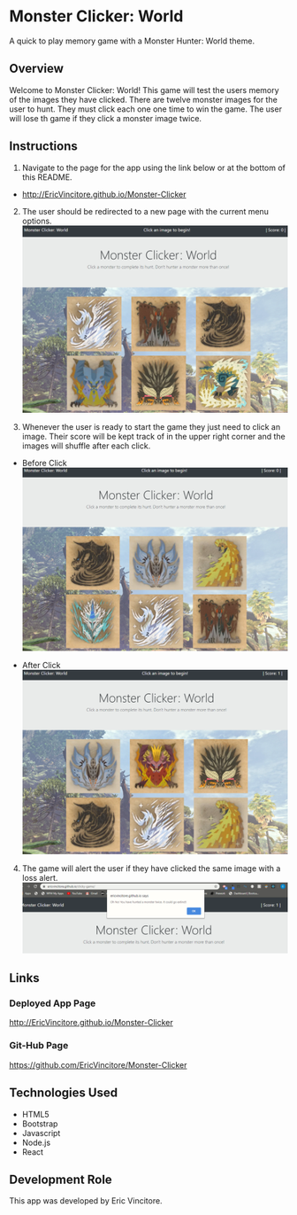# Monster Clicker: World

A quick to play memory game with a  Monster Hunter: World theme.

## Overview

Welcome to Monster Clicker: World! This game will test the users memory of the images they have clicked. There are twelve monster images for the user to hunt. They must click each one one time to win the game. The user will lose th game if they click a monster image twice.

## Instructions


1. Navigate to the page for the app using the link below or at the bottom of this README.    
* http://EricVincitore.github.io/Monster-Clicker

2. The user should be redirected to a new page with the current menu options.  
![Monster Clicker: World Page](public/img/Capture.PNG)

3. Whenever the user is ready to start the game they just need to click an image. Their score will be kept track of in the upper right corner and the images will shuffle after each click.  

* Before Click  
![Before Click](public/img/before.PNG)

* After Click  
![After Click](public/img/after.PNG)

4. The game will alert the user if they have clicked the same image with a loss alert.
![Loss Screen](public/img/loss.PNG)




## Links

### Deployed App Page
 
http://EricVincitore.github.io/Monster-Clicker

### Git-Hub Page

https://github.com/EricVincitore/Monster-Clicker

## Technologies Used

* HTML5
* Bootstrap
* Javascript
* Node.js
* React

## Development Role

This app was developed by Eric Vincitore.
